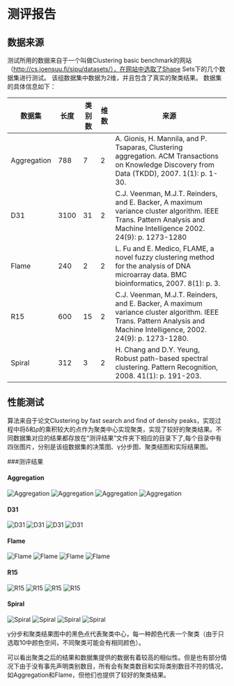 # 测评报告
## 数据来源
测试所用的数据来自于一个叫做Clustering basic benchmark的网站（http://cs.joensuu.fi/sipu/datasets/），在网站中选取了Shape Sets下的几个数据集进行测试。
该组数据集中数据为2维，并且包含了真实的聚类结果。
数据集的具体信息如下：

|数据集|长度|类别数|维数|来源|
| ------ | ------- | ------- | ------- | ------- |
|Aggregation|788|7|2| A. Gionis, H. Mannila, and P. Tsaparas, Clustering aggregation. ACM Transactions on Knowledge Discovery from Data (TKDD), 2007. 1(1): p. 1-30.|
|D31|3100|31|2|C.J. Veenman, M.J.T. Reinders, and E. Backer, A maximum variance cluster algorithm. IEEE Trans. Pattern Analysis and Machine Intelligence 2002. 24(9): p. 1273-1280|
|Flame|240|2|2|L. Fu and E. Medico, FLAME, a novel fuzzy clustering method for the analysis of DNA microarray data. BMC bioinformatics, 2007. 8(1): p. 3.|
|R15|600|15|2|C.J. Veenman, M.J.T. Reinders, and E. Backer, A maximum variance cluster algorithm. IEEE Trans. Pattern Analysis and Machine Intelligence, 2002. 24(9): p. 1273-1280. |
|Spiral|312|3|2|H. Chang and D.Y. Yeung, Robust path-based spectral clustering. Pattern Recognition, 2008. 41(1): p. 191-203. |

## 性能测试
算法来自于论文Clustering by fast search and find of density peaks，实现过程中将δ和ρ的乘积较大的点作为聚类中心实现聚类，实现了较好的聚类结果。不同数据集对应的结果都存放在“测评结果”文件夹下相应的目录下了,每个目录中有四张图片，分别是该组数据集的决策图、γ分步图、聚类结图和实际结果图。

###测评结果

#### Aggregation
![Aggregation](测评结果\Aggregation\决策图.png)
![Aggregation](测评结果\Aggregation\γ.png)
![Aggregation](测评结果\Aggregation\聚类结果图.png)
![Aggregation](测评结果\Aggregation\实际类别图.png)


#### D31
![D31](测评结果\D31\决策图.png)
![D31](测评结果\D31\γ.png)
![D31](测评结果\D31\聚类结果图.png)
![D31](测评结果\D31\实际类别图.png)

#### Flame
![Flame](测评结果\Flame\决策图.png)
![Flame](测评结果\Flame\γ.png)
![Flame](测评结果\Flame\聚类结果图.png)
![Flame](测评结果\Flame\实际类别图.png)

#### R15
![R15](测评结果\R15\决策图.png)
![R15](测评结果\R15\γ.png)
![R15](测评结果\R15\聚类结果图.png)
![R15](测评结果\R15\实际类别图.png)

#### Spiral
![Spiral](测评结果\Spiral\决策图.png)
![Spiral](测评结果\Spiral\γ.png)
![Spiral](测评结果\Spiral\聚类结果图.png)
![Spiral](测评结果\Spiral\实际类别图.png)

γ分步和聚类结果图中的黑色点代表聚类中心，每一种颜色代表一个聚类（由于只选取10中颜色空间，不同聚类可能会有相同颜色）。

可以看出聚类之后的结果和数据集提供的数据有着较高的相似性。但是也有部分情况下由于没有事先声明类别数目，所有会有聚类数目和实际类别数目不符的情况，如Aggregation和Flame，但他们也提供了较好的聚类结果。